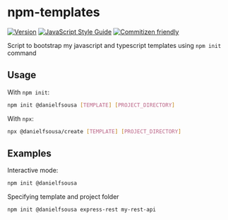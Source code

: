 # npm-templates

[![Version](https://img.shields.io/npm/v/@danielfsousa/create)](https://www.npmjs.com/package/@danielfsousa/create)
[![JavaScript Style Guide](https://img.shields.io/badge/code_style-standard-brightgreen.svg)](https://standardjs.com)
[![Commitizen friendly](https://img.shields.io/badge/commitizen-friendly-brightgreen.svg)](http://commitizen.github.io/cz-cli/)

Script to bootstrap my javascript and typescript templates using `npm init` command

## Usage

With `npm init`:

```bash
npm init @danielfsousa [TEMPLATE] [PROJECT_DIRECTORY]
```

With `npx`:

```bash
npx @danielfsousa/create [TEMPLATE] [PROJECT_DIRECTORY]
```

## Examples

Interactive mode:

```bash
npm init @danielfsousa
```

Specifying template and project folder

```bash
npm init @danielfsousa express-rest my-rest-api
```
